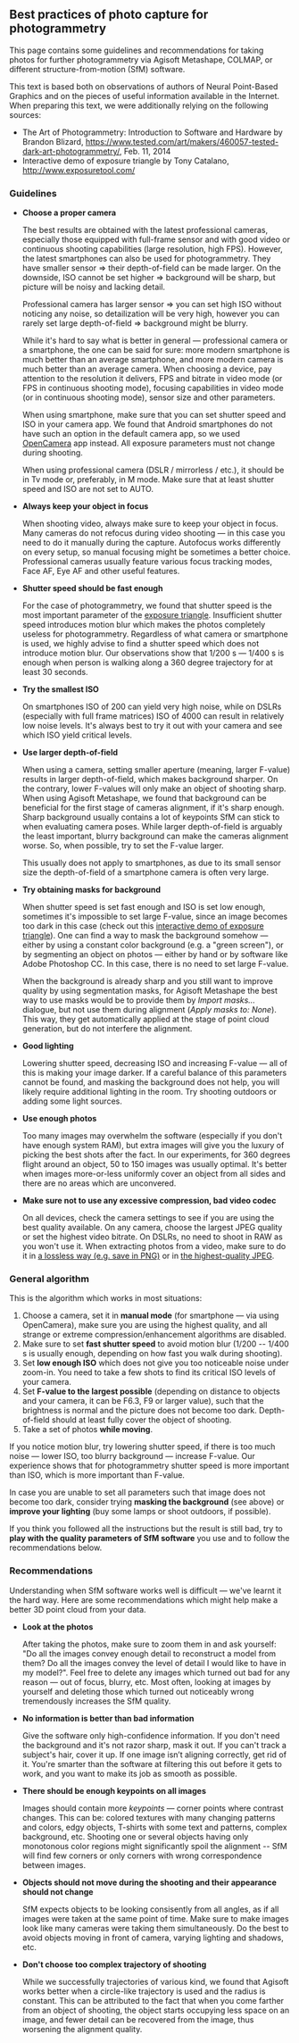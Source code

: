## Best practices of photo capture for photogrammetry

This page contains some guidelines and recommendations for taking photos for further photogrammetry via Agisoft Metashape, COLMAP, or different structure-from-motion (SfM) software.

This text is based both on observations of authors of Neural Point-Based Graphics and on the pieces of useful information available in the Internet. When preparing this text, we were additionally relying on the following sources:

* The Art of Photogrammetry: Introduction to Software and Hardware
by Brandon Blizard, https://www.tested.com/art/makers/460057-tested-dark-art-photogrammetry/, Feb. 11, 2014
* Interactive demo of exposure triangle by Tony Catalano, http://www.exposuretool.com/

### Guidelines

* **Choose a proper camera**

    The best results are obtained with the latest professional cameras, especially those equipped with full-frame sensor and with good video or continuous shooting capabilities (large resolution, high FPS). However, the latest smartphones can also be used for photogrammetry. They have smaller sensor => their depth-of-field can be made larger. On the downside, ISO cannot be set higher => background will be sharp, but picture will be noisy and lacking detail.

    Professional camera has larger sensor => you can set high ISO without noticing any noise, so detailization will be very high, however you can rarely set large depth-of-field => background might be blurry.

    While it's hard to say what is better in general &mdash; professional camera or a smartphone, the one can be said for sure: more modern smartphone is much better than an average smartphone, and more modern camera is much better than an average camera. When choosing a device, pay attention to the resolution it delivers, FPS and bitrate in video mode (or FPS in continuous shooting mode), focusing capabilities in video mode (or in continuous shooting mode), sensor size and other parameters.

    When using smartphone, make sure that you can set shutter speed and ISO in your camera app. We found that Android smartphones do not have such an option in the default camera app, so we used [OpenCamera](https://opencamera.org.uk/) app instead. All exposure parameters must not change during shooting. 

    When using professional camera (DSLR / mirrorless / etc.), it should be in Tv mode or, preferably, in M mode. Make sure that at least shutter speed and ISO are not set to AUTO.

* **Always keep your object in focus**

    When shooting video, always make sure to keep your object in focus. Many cameras do not refocus during video shooting &mdash; in this case you need to do it manually during the capture. Autofocus works differently on every setup, so manual focusing might be sometimes a better choice. Professional cameras usually feature various focus tracking modes, Face AF, Eye AF and other useful features. 

* **Shutter speed should be fast enough**

    For the case of photogrammetry, we found that shutter speed is the most important parameter of the [exposure triangle](https://fstoppers.com/education/exposure-triangle-understanding-how-aperture-shutter-speed-and-iso-work-together-72878). Insufficient shutter speed introduces motion blur which makes the photos completely useless for photogrammetry. Regardless of what camera or smartphone is used, we highly advise to find a shutter speed which does not introduce motion blur. Our observations show that 1/200 s &mdash; 1/400 s is enough when person is walking along a 360 degree trajectory for at least 30 seconds. 

* **Try the smallest ISO**

    On smartphones ISO of 200 can yield very high noise, while on DSLRs (especially with full frame matrices) ISO of 4000 can result in relatively low noise levels. It's always best to try it out with your camera and see which ISO yield critical levels. <!-- If not sure, look at DxOMark tests for your camera. -->

* **Use larger depth-of-field**

    When using a camera, setting smaller aperture (meaning, larger F-value) results in larger depth-of-field, which makes background sharper. On the contrary, lower F-values will only make an object of shooting sharp. When using Agisoft Metashape, we found that background can be beneficial for the first stage of cameras alignment, if it's sharp enough. Sharp background usually contains a lot of keypoints SfM can stick to when evaluating camera poses. While larger depth-of-field is arguably the least important, blurry background can make the cameras alignment worse. So, when possible, try to set the F-value larger. 

    This usually does not apply to smartphones, as due to its small sensor size the depth-of-field of a smartphone camera is often very large.

* **Try obtaining masks for background**

    When shutter speed is set fast enough and ISO is set low enough, sometimes it's impossible to set large F-value, since an image becomes too dark in this case (check out this [interactive demo of exposure triangle](http://www.exposuretool.com/)). One can find a way to mask the background somehow &mdash; either by using a constant color background (e.g. a "green screen"), or by segmenting an object on photos &mdash; either by hand or by software like Adobe Photoshop CC. In this case, there is no need to set large F-value.

    When the background is already sharp and you still want to improve quality by using segmentation masks, for Agisoft Metashape the best way to use masks would be to provide them by *Import masks...* dialogue, but not use them during alignment (*Apply masks to: None*). This way, they get automatically applied at the stage of point cloud generation, but do not interfere the alignment.

* **Good lighting**

    Lowering shutter speed, decreasing ISO and increasing F-value &mdash; all of this is making your image darker. If a careful balance of this parameters cannot be found, and masking the background does not help, you will likely require additional lighting in the room. Try shooting outdoors or adding some light sources.

* **Use enough photos**

    Too many images may overwhelm the software (especially if you don't have enough system RAM), but extra images will give you the luxury of picking the best shots after the fact. In our experiments, for 360 degrees flight around an object, 50 to 150 images was usually optimal. It's better when images more-or-less uniformly cover an object from all sides and there are no areas which are unconvered.

* **Make sure not to use any excessive compression, bad video codec**

    On all devices, check the camera settings to see if you are using the best quality available. On any camera, choose the largest JPEG quality or set the highest video bitrate. On DSLRs, no need to shoot in RAW as you won't use it. When extracting photos from a video, make sure to do it in [a lossless way (e.g. save in PNG)](https://stackoverflow.com/a/58672712) or in [the highest-quality JPEG](https://stackoverflow.com/a/10234065).

    <!-- TODO ffmpeg command to extract frames -->

### General algorithm

This is the algorithm which works in most situations:

1. Choose a camera, set it in **manual mode** (for smartphone &mdash; via using OpenCamera), make sure you are using the highest quality, and all strange or extreme compression/enhancement algorithms are disabled. 
2. Make sure to set **fast shutter speed** to avoid motion blur (1/200 -- 1/400 s is usually enough, depending on how fast you walk during shooting).
3. Set **low enough ISO** which does not give you too noticeable noise under zoom-in. You need to take a few shots to find its critical ISO levels of your camera.
4. Set **F-value to the largest possible** (depending on distance to objects and your camera, it can be F6.3, F9 or larger value), such that the brightness is normal and the picture does not become too dark. Depth-of-field should at least fully cover the object of shooting.
5. Take a set of photos **while moving**. 

If you notice motion blur, try lowering shutter speed, if there is too much noise &mdash; lower ISO, too blurry background &mdash; increase F-value. Our experience shows that for photogrammetry shutter speed is more important than ISO, which is more important than F-value. 

In case you are unable to set all parameters such that image does not become too dark, consider trying **masking the background** (see above) or **improve your lighting** (buy some lamps or shoot outdoors, if possible).

If you think you followed all the instructions but the result is still bad, try to **play with the quality parameters of SfM software** you use and to follow the recommendations below.

### Recommendations

Understanding when SfM software works well is difficult &mdash; we've learnt it the hard way. Here are some recommendations which might help make a better 3D point cloud from your data.

* **Look at the photos**

    After taking the photos, make sure to zoom them in and ask yourself: "Do all the images convey enough detail to reconstruct a model from them? Do all the images convey the level of detail I would like to have in my model?". Feel free to delete any images which turned out bad for any reason &mdash; out of focus, blurry, etc. Most often, looking at images by yourself and deleting those which turned out noticeably wrong tremendously increases the SfM quality. 

* **No information is better than bad information**

    Give the software only high-confidence information. If you don't need the background and it's not razor sharp, mask it out. If you can't track a subject's hair, cover it up. If one image isn’t aligning correctly, get rid of it. You're smarter than the software at filtering this out before it gets to work, and you want to make its job as smooth as possible.   

* **There should be enough keypoints on all images**

    Images should contain more *keypoints* &mdash; corner points where contrast changes. This can be: colored textures with many changing patterns and colors, edgy objects, T-shirts with some text and patterns, complex background, etc. Shooting one or several objects having only monotonous color regions might significantly spoil the alignment -- SfM will find few corners or only corners with wrong correspondence between images. 

* **Objects should not move during the shooting and their appearance should not change**

    SfM expects objects to be looking consisently from all angles, as if all images were taken at the same point of time. Make sure to make images look like many cameras were taking them simultaneously. Do the best to avoid objects moving in front of camera, varying lighting and shadows, etc.

* **Don't choose too complex trajectory of shooting**

    While we successfully trajectories of various kind, we found that Agisoft works better when a circle-like trajectory is used and the radius is constant. This can be attributed to the fact that when you come farther from an object of shooting, the object starts occupying less space on an image, and fewer detail can be recovered from the image, thus worsening the alignment quality.

